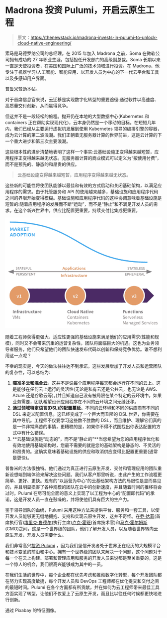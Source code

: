 # Madrona 投资 Pulumi，开启云原生工程

> 原文：<https://thenewstack.io/madrona-invests-in-pulumi-to-unlock-cloud-native-engineering/>

索马是马德罗纳公司的总经理。在 2015 年加入 Madrona 之前，Soma 在微软公司拥有成功的 27 年职业生涯，包括担任开发部门的高级副总裁。Soma 长期以来一直是天使投资者，在美国和国际上广泛的技术领域进行投资。在 Madrona，他专注于机器学习/人工智能、智能应用、以开发人员为中心的下一代云平台和工具以及多感知用户界面。

[普鲁米](https://www.pulumi.com/)赞助本帖。

对于首席信息官来说，云迁移是实现数字化转型的重要途径:通过软件以高速度、高质量交付创新，从而赢得竞争。

但这并不是一段轻松的旅程。抛开仍在本地的大型数据中心(Kubernetes 和 containers 正在帮助实现现代化)，云本身仍然是一个移动的目标。在短短几年内，我们已经从主要运行虚拟机发展到使用 Kubernetes 领导的编排引擎的容器，成为云计算的第二波浪潮。我们正朝着无服务器计算的世界前进，这是云计算的下一个重大进步和第三次主要浪潮。

这些根本性的进步清楚地表明了这样一个事实:云基础设施正变得越来越短暂，应用程序正变得越来越无状态。无服务器计算的商业模式可以定义为“按使用付费”，而不是预先的、静态的和昂贵的供应。

> 云基础设施变得越来越短暂，应用程序变得越来越无状态。

这些新的可能性将使团队能够以最佳和有效的方式启动和关闭基础架构，以满足应用程序的需求。由于托管服务和 API 的使用越来越多，基础设施和应用程序代码之间的界限开始变得模糊。基础设施和应用程序代码的这种协调意味着基础设施是短暂的:随着应用程序的发展而不断“运动”，而不是“静止”和不满足开发人员的需求。在这个新兴世界中，供应比配置更重要，持续交付比集成更重要。

![](img/171f4985abd6869200fe9c4bf98e395f.png)

随着工程师获得更强大、适应性更强的基础设施来满足他们的应用需求(性能和规模)，同时又不会带来沉重的运营复杂性，团队将面临巨大的机遇。这也为业务领导者服务，他们只希望他们的团队快速发布代码以创新和保持竞争优势。谁不想利用这一点呢？

不幸的现实是，今天的做法往往达不到承诺。这些发展增加了开发人员和运营团队的复杂性，可以总结为:

1.  **瞄准多云和混合云**。这并不是说每个应用程序每天都会运行在不同的云上。这是能够在任何云上运行的灵活性(无论是私有云还是公共云，也无论是 AWS、Azure 还是谷歌云等)。)并且知道自己没有被局限在某个特定的云环境中。如果业务需要，团队希望设计应用程序在不同的云环境之间无缝迁移。
2.  **通过领域特定语言(DSL)的配置蔓延**。不同的云环境和不同的供应商有不同的 DSL 来定义配置信息。这已经变成了一个巨大而丑陋的 DSL 世界，你需要在其中导航。工程师不仅要学习这些数不胜数的 DSL，而且维护、理解它们真的是一件非常痛苦的事情，更糟糕的是，如果你不得不试图找出你表达配置的方式中有什么错误。
3.  **云基础设施是“动态的”，而不是“静止的”**当您希望为您的应用程序优化和有效地使用基础架构时，您最不需要的就是您的基础架构是静态的、不灵活的和昂贵的。这确实意味着基础设施的供应和取消供应变得比配置更重要(通常是更快)。

普鲁米的方法很独特。他们通过为真正进行云原生开发、交付和管理应用的团队重新设想端到端体验来解决这些问题。我们从客户那里听说，由此产生的工作流程更简单、更好、更快。现有的“以运营为中心”的云基础架构方法的局限性是显而易见的，并且明显损害了各种规模的团队在云中的创新速度，并且随着时间的推移将会过时。Pulumi 在尽可能全面的意义上实现了以工程为中心的“配置即代码”的承诺，这是开发人员一直在鼓噪的，并将使他们具有巨大的生产力。

鉴于领导团队的血统，Pulumi 采用这种方法来提供平台、服务和一套工具，以使开发人员能够更无缝地拥抱、支持和实现云原生开发，这并不奇怪。在[乔·达菲](https://www.linkedin.com/in/joejduffy/)(首席执行官)[埃里克·鲁德尔](https://www.linkedin.com/in/ericrudder/)(执行主席)[卢克·霍班](https://www.linkedin.com/in/lukejhoban/)(首席技术官)和[马克·霍尔姆斯](https://www.linkedin.com/in/marcholmes/) (CMO)之间，这是一个世界级的团队，他们了解开发人员，以及随着世界转向云原生开发，开发人员需要什么。

我们非常高兴[投资 Pulumi](https://blog.pulumi.com/building-a-future-of-cloud-engineering) ，因为我们坚信开发者处于世界正在经历的大规模平台和技术变革的前沿和中心。拥有一个世界级的团队来解决一个问题，这个问题对于每一个在云上构建、部署和管理应用和服务的开发人员来说都是至关重要的，这是一个惊人的机会，我们很高兴能够成为其中的一员。

在我们生活的世界中，每个企业都在优先考虑和推动数字化转型，每个开发团队都在努力实现高度敏捷，每个开发人员和 DevOps 工程师都在优化提交和交付之间的最短时间。Pulumi 在各个方面都有所贡献，并在如何为云工程师带来最佳工具方面实现了转型，让他们不仅爱上了云原生开发，而且比以往任何时候都更快地进行创新。

通过 Pixabay 的特征图像。

<svg xmlns:xlink="http://www.w3.org/1999/xlink" viewBox="0 0 68 31" version="1.1"><title>Group</title> <desc>Created with Sketch.</desc></svg>
